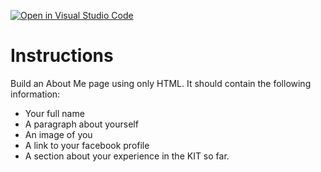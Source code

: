 [![Open in Visual Studio Code](https://classroom.github.com/assets/open-in-vscode-c66648af7eb3fe8bc4f294546bfd86ef473780cde1dea487d3c4ff354943c9ae.svg)](https://classroom.github.com/online_ide?assignment_repo_id=8371374&assignment_repo_type=AssignmentRepo)
# Instructions

Build an About Me page using only HTML. It should contain the following information:

- Your full name
- A paragraph about yourself
- An image of you
- A link to your facebook profile
- A section about your experience in the KIT so far.
